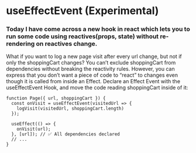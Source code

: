 # useEffectEvent (Experimental)

### Today I have come across a new hook in react which lets you to run some code using reactives(props, state) without re-rendering on reactives change.

What if you want to log a new page visit after every url change, but not if only the shoppingCart changes? You can’t exclude shoppingCart from dependencies without breaking the reactivity rules. However, you can express that you don’t want a piece of code to “react” to changes even though it is called from inside an Effect. Declare an Effect Event with the useEffectEvent Hook, and move the code reading shoppingCart inside of it:

```
function Page({ url, shoppingCart }) {
  const onVisit = useEffectEvent(visitedUrl => {
    logVisit(visitedUrl, shoppingCart.length)
  });

  useEffect(() => {
    onVisit(url);
  }, [url]); // ✅ All dependencies declared
  // ...
}
```
